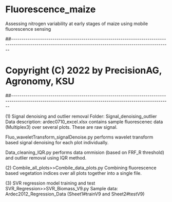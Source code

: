 # Fluorescence_maize

Assessing nitrogen variability at early stages of maize using mobile fluorescence sensing

##-----------------------------------------------------------------------------------------------------------------------------------------------------------

# Copyright (C) 2022 by PrecisionAG, Agronomy, KSU

##-----------------------------------------------------------------------------------------------------------------------------------------------------------

(1) Signal denoising and outlier removal
Folder: Signal_denoising_outlier
Data description: 
ardec0710_excel.xlsx contains sample fluorescenec data (Multiplex3) over several plots.
These are raw signal.

Fluo_waveletTransform_signalDenoise.py performs wavelet transform based signal denoising for each plot individually. 

Data_cleaning_IQR.py performs data ommision (based on FRF_R threshold) and outlier removal using IQR method.


(2) Combile_all_plots>>Combile_data_plots.py  Combining fluorescence based vegetation indices over all plots together into a single file.

(3) SVR regression model training and test
SVR_Regression>>SVR_Biomass_V9.py
Sample data:  Ardec2012_Regression_Data (Sheet1#trainV9 and Sheet2#testV9)

